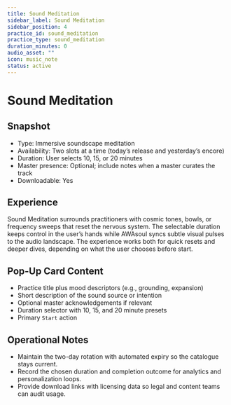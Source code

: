 ```yaml
---
title: Sound Meditation
sidebar_label: Sound Meditation
sidebar_position: 4
practice_id: sound_meditation
practice_type: sound_meditation
duration_minutes: 0
audio_asset: ""
icon: music_note
status: active
---
```


# Sound Meditation

## Snapshot
- Type: Immersive soundscape meditation
- Availability: Two slots at a time (today’s release and yesterday’s encore)
- Duration: User selects 10, 15, or 20 minutes
- Master presence: Optional; include notes when a master curates the track
- Downloadable: Yes

## Experience
Sound Meditation surrounds practitioners with cosmic tones, bowls, or frequency sweeps that reset the nervous system. The selectable duration keeps control in the user’s hands while AWAsoul syncs subtle visual pulses to the audio landscape. The experience works both for quick resets and deeper dives, depending on what the user chooses before start.

## Pop-Up Card Content
- Practice title plus mood descriptors (e.g., grounding, expansion)
- Short description of the sound source or intention
- Optional master acknowledgements if relevant
- Duration selector with 10, 15, and 20 minute presets
- Primary `Start` action

## Operational Notes
- Maintain the two-day rotation with automated expiry so the catalogue stays current.
- Record the chosen duration and completion outcome for analytics and personalization loops.
- Provide download links with licensing data so legal and content teams can audit usage.
